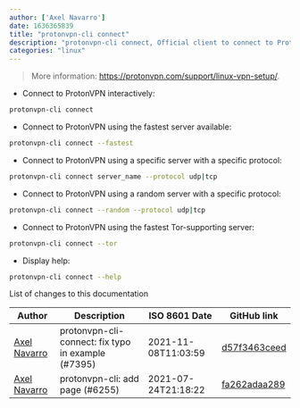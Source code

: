 ```yaml
---
author: ['Axel Navarro']
date: 1636365839
title: "protonvpn-cli connect"
description: "protonvpn-cli connect, Official client to connect to ProtonVPN from the command-line."
categories: "linux"
---
```

> More information: <https://protonvpn.com/support/linux-vpn-setup/>.

- Connect to ProtonVPN interactively:

```bash
protonvpn-cli connect
```

- Connect to ProtonVPN using the fastest server available:

```bash
protonvpn-cli connect --fastest
```

- Connect to ProtonVPN using a specific server with a specific protocol:

```bash
protonvpn-cli connect server_name --protocol udp|tcp
```

- Connect to ProtonVPN using a random server with a specific protocol:

```bash
protonvpn-cli connect --random --protocol udp|tcp
```

- Connect to ProtonVPN using the fastest Tor-supporting server:

```bash
protonvpn-cli connect --tor
```

- Display help:

```bash
protonvpn-cli connect --help
```
List of changes to this documentation


Author | Description | ISO 8601 Date | GitHub link
------|-----|-----|-----
[Axel Navarro](mailto:navarroaxel@gmail.com) | protonvpn-cli-connect: fix typo in example (#7395) | 2021-11-08T11:03:59 | [d57f3463ceed](https://github.com/tldr-pages/tldr/commit/d57f3463ceed4c50418d3fe2fcfcebb17110629a)
[Axel Navarro](mailto:navarroaxel@gmail.com) | protonvpn-cli: add page (#6255) | 2021-07-24T21:18:22 | [fa262adaa289](https://github.com/tldr-pages/tldr/commit/fa262adaa289f72bf9c9968a61da7c30e071530c)


